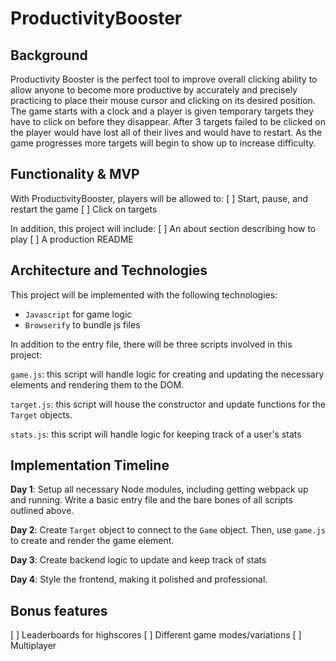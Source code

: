 # ProductivityBooster

## Background
Productivity Booster is the perfect tool to improve overall clicking ability to allow anyone to become more productive by accurately and precisely practicing to place their mouse cursor and clicking on its desired position. The game starts with a clock and a player is given temporary targets they have to click on before they disappear. After 3 targets failed to be clicked on the player would have lost all of their lives and would have to restart. As the game progresses more targets will begin to show up to increase difficulty.

## Functionality & MVP
With ProductivityBooster, players will be allowed to:
[ ] Start, pause, and restart the game
[ ] Click on targets

In addition, this project will include:
[ ] An about section describing how to play
[ ] A production README

## Architecture and Technologies
This project will be implemented with the following technologies:
* `Javascript` for game logic
* `Browserify` to bundle js files

In addition to the entry file, there will be three scripts involved in this project:

`game.js`: this script will handle logic for creating and updating the necessary elements and rendering them to the DOM.

`target.js`: this script will house the constructor and update functions for the `Target` objects.

`stats.js`: this script will handle logic for keeping track of a user's stats

## Implementation Timeline
**Day 1**: Setup all necessary Node modules, including getting webpack up and running. Write a basic entry file and the bare bones of all scripts outlined above.

**Day 2**: Create `Target` object to connect to the `Game` object. Then, use `game.js` to create and render the game element.

**Day 3**: Create backend logic to update and keep track of stats

**Day 4**: Style the frontend, making it polished and professional.

## Bonus features
[ ] Leaderboards for highscores
[ ] Different game modes/variations
[ ] Multiplayer